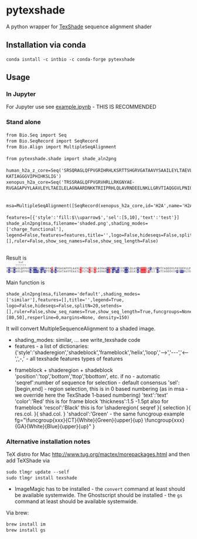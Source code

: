 # pytexshade
A python wrapper for [TexShade](https://ctan.org/pkg/texshade?lang=en) sequence alignment shader

## Installation via conda
```
conda isntall -c intbio -c conda-forge pytexshade
```


## Usage
### In Jupyter
For Jupyter use see [example.ipynb](example.ipynb) - THIS IS RECOMMENDED
### Stand alone

```
from Bio.Seq import Seq
from Bio.SeqRecord import SeqRecord
from Bio.Align import MultipleSeqAlignment

from pytexshade.shade import shade_aln2png

human_h2a_z_core=Seq('SRSQRAGLQFPVGRIHRHLKSRTTSHGRVGATAAVYSAAILEYLTAEVLELAGNASKDLKVKRITPRHLQLAIRGDEELDSLI-KATIAGGGVIPHIHKSLIG')
xenopus_h2a_core=Seq('TRSSRAGLQFPVGRVHRLLRKGNYAE-RVGAGAPVYLAAVLEYLTAEILELAGNAARDNKKTRIIPRHLQLAVRNDEELNKLLGRVTIAQGGVLPNIQSVLLP')

   msa=MultipleSeqAlignment([SeqRecord(xenopus_h2a_core,id='H2A',name='H2A'),SeqRecord(human_h2a_z_core,id='H2AZ',name='H2AZ')])

features=[{'style':'fill:$\\uparrow$','sel':[5,10],'text':'test'}]
shade_aln2png(msa,filename='shaded.png',shading_modes=['charge_functional'], legend=False,features=features,title='',logo=False,hideseqs=False,splitN=20,setends=[],ruler=False,show_seq_names=False,show_seq_length=False)
    
```
Result is
![shaded.png](shaded.png)


Main function is 
```
shade_aln2png(msa,filename='default',shading_modes=['similar'],features=[],title='',legend=True, logo=False,hideseqs=False,splitN=20,setends=[],ruler=False,show_seq_names=True,show_seq_length=True,funcgroups=None,rotate=False,threshold=[80,50],resperline=0,margins=None, density=150)
```

It will convert MultipleSequenceAlignment to a shaded image.
- shading_modes: similar, ... see write_texshade code
- features - a list of dictionaries:
{'style':'shaderegion','shadeblock','frameblock','helix','loop','-->','---','<--',',-,' - all texshade features types of features
+ frameblock + shaderegion + shadeblock
'position':'top','bottom','ttop','bbottom', etc. if no - automatic
'seqref':number of sequence for selection - default consensus
'sel':[begin,end] - region selection, this is in 0 based numbering (as in msa - we override here the TexShade 1-based numbering)
'text':'text'
'color':'Red' this is for frame block
'thickness':1.5 -1.5pt also for frameblock
'rescol':'Black' this is for \shaderegion{ seqref  }{ selection }{ res.col. }{ shad.col. }
'shadcol':'Green' - the same
funcgroup example fg="\\funcgroup{xxx}{CT}{White}{Green}{upper}{up} \\funcgroup{xxx}{GA}{White}{Blue}{upper}{up}"
}


### Alternative installation notes
TeX distro for Mac http://www.tug.org/mactex/morepackages.html
and then add TeXShade via
```
sudo tlmgr update --self
sudo tlmgr install texshade
```

- ImageMagic has to be installed - the `convert` command at least should be available systemwide.
The Ghostscript should be installed - the `gs` command at least should be available systemwide.

Via brew:
```
brew install im
brew install gs
```
